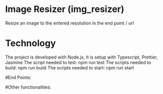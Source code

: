 # Image Resizer (img_resizer)
Resize an image to the entered resolution in the end point / url

# Technology
The project is developed with Node.js, It is setup with Typescript, Prettier, Jasmine
The script needed to test: npm run test
The scripts needed to build: npm run build
The scripts needed to start: npm run start

#End Points:

#Other functionalities:
